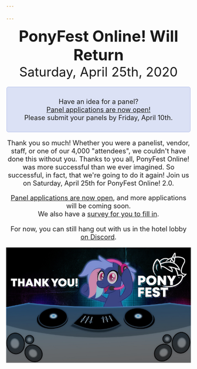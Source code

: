 ```yaml
---

---
```

<style type="text/css">
.discord-box {
	margin-top: 20px;
	margin-left: auto;
	margin-right: auto;
	width: 480px;
	max-width: 90vw;
	border: 1px solid #aebbea;
	background-color: #dbe1f5;
	border-radius: 5px;
	padding: 10px;
	text-align: center;
}

p {
	font-size: 1.3em;
}

.vendors h2 {
	margin-top: 0;
}

.vendors p:last-child {
	margin-bottom: 0;
}
</style>
<div style="display: flex; flex-wrap: wrap;">
	<div style="display: flex; flex-direction: column; justify-content: space-around; text-align: center; flex-grow: 1; width: 500px;">
		<div>
			<h1 style="font-size: 3em; margin: 0;">PonyFest Online! Will Return</h1>
			<p style="font-size: 2.5em; margin: 0;">Saturday, April 25th, 2020</p>
		</div>
		<div class="discord-box">
			<p>Have an idea for a panel?<br><a href="https://forms.gle/Zx1BjChWe27xzH1b8">Panel applications are now open!</a><br>Please submit your panels by Friday, April 10th.</p>
		</div>
		<div>
			<p>Thank you so much! Whether you were a panelist, vendor, staff, or one of our 4,000 "attendees", we couldn't have done this without you. Thanks to you all, PonyFest Online! was more successful than we ever imagined. So successful, in fact, that we're going to do it again! Join us on Saturday, April 25th for PonyFest Online! 2.0.</p>
			<p><a href="https://forms.gle/Zx1BjChWe27xzH1b8">Panel applications are now open</a>, and more applications will be coming soon.<br>We also have a <a href="https://docs.google.com/forms/d/e/1FAIpQLSeYpgn0hZaLvISMZuizri-MKJ9xSVQX-wGy6BJlaOm_afSMLg/viewform">survey for you to fill in</a>.</p>
			<p>For now, you can still hang out with us in the hotel lobby <a href="https://discord.gg/nSDGJCg">on Discord</a>.</p>
		</div>
		<div>
			<img src="/images/bitrate-thanks.jpg">
		</div>
	</div>
</div>

<script type="text/javascript">
var onlineSpan = document.getElementById('onlineSpan');
if (window.fetch) {
	async function update() {
		let result = await fetch("https://discordapp.com/api/guilds/690991376514547754/widget.json");
		let json = await result.json()
		let online = json['presence_count'];
		if (online) {
			onlineSpan.innerHTML =  ""+online + ' online now!';
		}
	}
	update();
	setTimeout(update, 300000);
}
</script>
